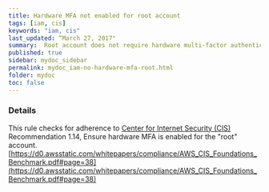 ```yaml
---
title: Hardware MFA not enabled for root account
tags: [iam, cis]
keywords: "iam, cis"
last_updated: “March 27, 2017"
summary:  Root account does not require hardware multi-factor authentication (MFA)
published: true
sidebar: mydoc_sidebar
permalink: mydoc_iam-no-hardware-mfa-root.html
folder: mydoc
toc: false
---
```


### Details  
This rule checks for adherence to [Center for Internet Security (CIS)](https://www.cisecurity.org/) Recommendation 1.14, Ensure hardware MFA is enabled for the "root" account. [https://d0.awsstatic.com/whitepapers/compliance/AWS_CIS_Foundations_Benchmark.pdf#page=38](https://d0.awsstatic.com/whitepapers/compliance/AWS_CIS_Foundations_Benchmark.pdf#page=38) 
